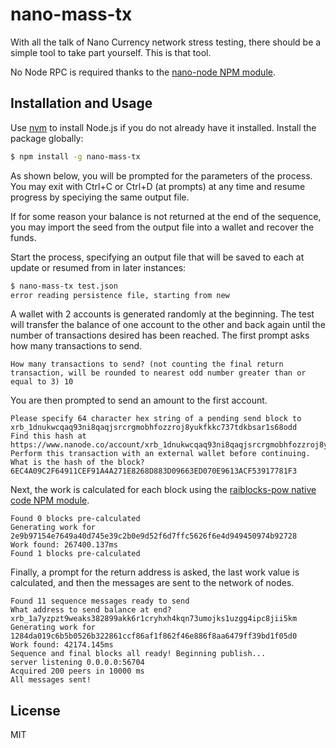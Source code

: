 # nano-mass-tx

With all the talk of Nano Currency network stress testing, there should be a simple tool to take part yourself. This is that tool.

No Node RPC is required thanks to the [nano-node NPM module](https://github.com/numtel/node-nano-node).

## Installation and Usage

Use [nvm](https://github.com/creationix/nvm) to install Node.js if you do not already have it installed. Install the package globally:

```sh
$ npm install -g nano-mass-tx
```

As shown below, you will be prompted for the parameters of the process. You may exit with Ctrl+C or Ctrl+D (at prompts) at any time and resume progress by speciying the same output file.

If for some reason your balance is not returned at the end of the sequence, you may import the seed from the output file into a wallet and recover the funds.

Start the process, specifying an output file that will be saved to each at update or resumed from in later instances:

```sh
$ nano-mass-tx test.json
error reading persistence file, starting from new
```

A wallet with 2 accounts is generated randomly at the beginning. The test will transfer the balance of one account to the other and back again until the number of transactions desired has been reached. The first prompt asks how many transactions to send.

```
How many transactions to send? (not counting the final return transaction, will be rounded to nearest odd number greater than or equal to 3) 10
```

You are then prompted to send an amount to the first account.

```
Please specify 64 character hex string of a pending send block to xrb_1dnukwcqaq93ni8qaqjsrcrgmobhfozzroj8yukfkkc737tdkbsar1s68odd
Find this hash at https://www.nanode.co/account/xrb_1dnukwcqaq93ni8qaqjsrcrgmobhfozzroj8yukfkkc737tdkbsar1s68odd
Perform this transaction with an external wallet before continuing.
What is the hash of the block? 6EC4A09C2F64911CEF91A4A271E8268D883D09663ED070E9613ACF53917781F3
```

Next, the work is calculated for each block using the [raiblocks-pow native code NPM module](https://github.com/numtel/node-raiblocks-pow).

```
Found 0 blocks pre-calculated
Generating work for 2e9b97154e7649a40d745e39c2b0e9d52f6d7ffc5626f6e4d949450974b92728
Work found: 267400.137ms
Found 1 blocks pre-calculated
```

Finally, a prompt for the return address is asked, the last work value is calculated, and then the messages are sent to the network of nodes.

```
Found 11 sequence messages ready to send
What address to send balance at end? xrb_1a7yzpzt9weaks382899akk6r1cryhxh4kqn73umojks1uzgg4ipc8jii5km
Generating work for 1284da019c6b5b0526b322861ccf86af1f862f46e886f8aa6479ff39bd1f05d0
Work found: 42174.145ms
Sequence and final blocks all ready! Beginning publish...
server listening 0.0.0.0:56704
Acquired 200 peers in 10000 ms
All messages sent!

```

## License

MIT
